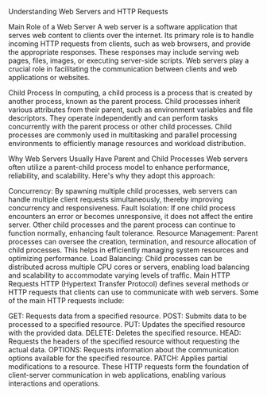 Understanding Web Servers and HTTP Requests

Main Role of a Web Server
A web server is a software application that serves web content to clients over the internet. Its primary role is to handle incoming HTTP requests from clients, such as web browsers, and provide the appropriate responses. These responses may include serving web pages, files, images, or executing server-side scripts. Web servers play a crucial role in facilitating the communication between clients and web applications or websites.

Child Process
In computing, a child process is a process that is created by another process, known as the parent process. Child processes inherit various attributes from their parent, such as environment variables and file descriptors. They operate independently and can perform tasks concurrently with the parent process or other child processes. Child processes are commonly used in multitasking and parallel processing environments to efficiently manage resources and workload distribution.

Why Web Servers Usually Have Parent and Child Processes
Web servers often utilize a parent-child process model to enhance performance, reliability, and scalability. Here's why they adopt this approach:

Concurrency: By spawning multiple child processes, web servers can handle multiple client requests simultaneously, thereby improving concurrency and responsiveness.
Fault Isolation: If one child process encounters an error or becomes unresponsive, it does not affect the entire server. Other child processes and the parent process can continue to function normally, enhancing fault tolerance.
Resource Management: Parent processes can oversee the creation, termination, and resource allocation of child processes. This helps in efficiently managing system resources and optimizing performance.
Load Balancing: Child processes can be distributed across multiple CPU cores or servers, enabling load balancing and scalability to accommodate varying levels of traffic.
Main HTTP Requests
HTTP (Hypertext Transfer Protocol) defines several methods or HTTP requests that clients can use to communicate with web servers. Some of the main HTTP requests include:

GET: Requests data from a specified resource.
POST: Submits data to be processed to a specified resource.
PUT: Updates the specified resource with the provided data.
DELETE: Deletes the specified resource.
HEAD: Requests the headers of the specified resource without requesting the actual data.
OPTIONS: Requests information about the communication options available for the specified resource.
PATCH: Applies partial modifications to a resource.
These HTTP requests form the foundation of client-server communication in web applications, enabling various interactions and operations.
